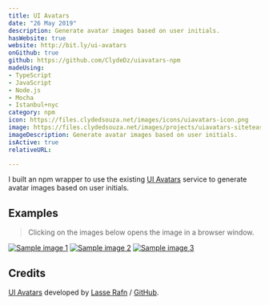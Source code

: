 ```yaml
---
title: UI Avatars
date: "26 May 2019"
description: Generate avatar images based on user initials.
hasWebsite: true
website: http://bit.ly/ui-avatars
onGithub: true
github: https://github.com/ClydeDz/uiavatars-npm
madeUsing:
- TypeScript
- JavaScript
- Node.js
- Mocha
- Istanbul+nyc
category: npm
icon: https://files.clydedsouza.net/images/icons/uiavatars-icon.png
image: https://files.clydedsouza.net/images/projects/uiavatars-siteteaser.png
imageDescription: Generate avatar images based on user initials.
isActive: true
relativeURL: 

---
```


I built an npm wrapper to use the existing [UI Avatars](https://ui-avatars.com) service to generate avatar images based on user initials.

## Examples 
> Clicking on the images below opens the image in a browser window.  

[![Sample image 1](https://ui-avatars.com/api/?background=990000&color=fff&name=Clyde%20D%27Souza&size=120)](https://ui-avatars.com/api/?background=990000&color=fff&name=Clyde%20D%27Souza&size=120) 
[![Sample image 2](https://ui-avatars.com/api/?bold=true&size=120)](https://ui-avatars.com/api/?bold=true&size=120) 
[![Sample image 3](https://ui-avatars.com/api/?name=Tony%20Stark&length=1&size=120&font-size=0.8&background=23ff6c&color=000000)](https://ui-avatars.com/api/?name=Tony%20Stark&length=1&size=120&font-size=0.8&background=23ff6c&color=000000)    

## Credits  
[UI Avatars](https://ui-avatars.com/) developed by [Lasse Rafn](https://twitter.com/lasserafn) / [GitHub](https://github.com/LasseRafn/ui-avatars).  

